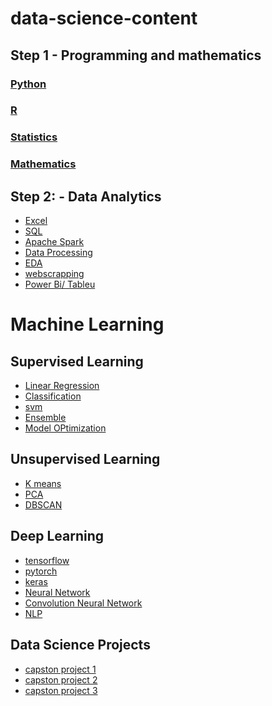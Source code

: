 # data-science-content

## Step 1 - Programming and mathematics 

### <a href="https://github.com/Tech-i-s/techis-ds-wiki/tree/main/DS/Step%201-1%20Python">Python</a>
### <a href="">R</a>
### <a href="https://github.com/Tech-i-s/techis-ds-wiki/tree/main/DS/Step%201-6%20Stats">Statistics</a>
### <a href="https://github.com/Tech-i-s/techis-ds-wiki/tree/main/DS/Step%201-7%20Maths">Mathematics</a>

## Step 2: - Data Analytics
- <a href="https://github.com/Tech-i-s/techis-ds-wiki/tree/main/DS/Step%203-6%20Data%20Analysis%20with%20Excel">Excel</a>
- <a href="https://github.com/Tech-i-s/techis-ds-wiki/tree/main/DS/Step%201-3%20SQL">SQL</a>
- <a href="https://github.com/Tech-i-s/techis-ds-wiki/tree/main/DS/Step%203-4%20Apache%20Spark">Apache Spark</a>
- <a href="https://github.com/Tech-i-s/techis-ds-wiki/tree/main/DS/Step%201-4%20Data%20Processing">Data Processing</a>
- <a href="https://github.com/Tech-i-s/techis-ds-wiki/tree/main/DS/Step%201-5%20EDA%20and%20Visualisation">EDA</a>
- <a href="">webscrapping </a>
- <a href="">Power Bi/ Tableu</a>

# Machine Learning

## Supervised Learning</a>
- <a href="https://github.com/Tech-i-s/techis-ds-wiki/tree/main/DS/Step%202-1%20Linear%20Regression">Linear Regression</a>
- <a href="https://github.com/Tech-i-s/techis-ds-wiki/tree/main/DS/Step%202-2%20Classification%20Algos">Classification </a>
- <a href="">svm</a>
- <a href="https://github.com/Tech-i-s/techis-ds-wiki/tree/main/DS/Step%202-3%20DT%20and%20Ensemble">Ensemble </a>
- <a href="https://github.com/Tech-i-s/techis-ds-wiki/tree/main/DS/Step%202-4%20Model%20Optimisation">Model OPtimization</a>

## Unsupervised Learning

- <a href="https://github.com/Tech-i-s/techis-ds-wiki/tree/main/DS/Step%202-5%20Unsupervised%20Learning/01_Clustering">K means</a>
- <a href="https://github.com/Tech-i-s/techis-ds-wiki/tree/main/DS/Step%202-5%20Unsupervised%20Learning/02_Principal%20Component%20Analysis">PCA</a>
- <a href="https://github.com/Tech-i-s/techis-ds-wiki/tree/main/DS/Step%202-5%20Unsupervised%20Learning/03_DBScan">DBSCAN</a>

## Deep Learning

- <a href="">tensorflow</a>
- <a href="https://github.com/Tech-i-s/techis-deep-learning/tree/main/Pytorch">pytorch</a>
- <a href="">keras</a>
- <a href="">Neural Network</a>
- <a href="">Convolution Neural Network</a>
- <a href="">NLP</a>

## Data Science Projects
- <a href="">capston project 1</a>
- <a href="">capston project 2</a>
- <a href="">capston project 3</a>
